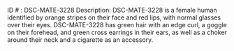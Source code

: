 ID # : DSC-MATE-3228
Description: DSC-MATE-3228 is a female human identified by orange stripes on their face and red lips, with normal glasses over their eyes. DSC-MATE-3228 has green hair with an edge curl, a goggle on their forehead, and green cross earrings in their ears, as well as a choker around their neck and a cigarette as an accessory.